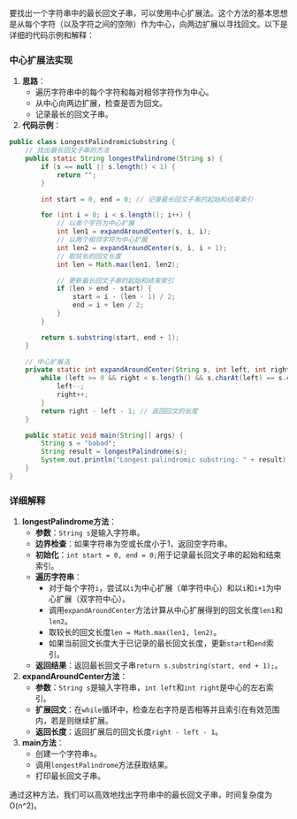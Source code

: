 要找出一个字符串中的最长回文子串，可以使用中心扩展法。这个方法的基本思想是从每个字符（以及字符之间的空隙）作为中心，向两边扩展以寻找回文。以下是详细的代码示例和解释：

### 中心扩展法实现
1. **思路**：
    - 遍历字符串中的每个字符和每对相邻字符作为中心。
    - 从中心向两边扩展，检查是否为回文。
    - 记录最长的回文子串。
2. **代码示例**：

```java
public class LongestPalindromicSubstring {  
    // 找出最长回文子串的方法  
    public static String longestPalindrome(String s) {  
        if (s == null || s.length() < 1) {  
            return "";  
        }  

        int start = 0, end = 0; // 记录最长回文子串的起始和结束索引  

        for (int i = 0; i < s.length(); i++) {  
            // 以单个字符为中心扩展  
            int len1 = expandAroundCenter(s, i, i);  
            // 以两个相邻字符为中心扩展  
            int len2 = expandAroundCenter(s, i, i + 1);  
            // 取较长的回文长度  
            int len = Math.max(len1, len2);  

            // 更新最长回文子串的起始和结束索引  
            if (len > end - start) {  
                start = i - (len - 1) / 2;  
                end = i + len / 2;  
            }  
        }  

        return s.substring(start, end + 1);  
    }  

    // 中心扩展法  
    private static int expandAroundCenter(String s, int left, int right) {  
        while (left >= 0 && right < s.length() && s.charAt(left) == s.charAt(right)) {  
            left--;  
            right++;  
        }  
        return right - left - 1; // 返回回文的长度  
    }  

    public static void main(String[] args) {  
        String s = "babad";  
        String result = longestPalindrome(s);  
        System.out.println("Longest palindromic substring: " + result);  
    }  
}
```

### 详细解释
1. **longestPalindrome方法**：
    - **参数**：`String s`是输入字符串。
    - **边界检查**：如果字符串为空或长度小于1，返回空字符串。
    - **初始化**：`int start = 0, end = 0;`用于记录最长回文子串的起始和结束索引。
    - **遍历字符串**：
        * 对于每个字符`i`，尝试以`i`为中心扩展（单字符中心）和以`i`和`i+1`为中心扩展（双字符中心）。
        * 调用`expandAroundCenter`方法计算从中心扩展得到的回文长度`len1`和`len2`。
        * 取较长的回文长度`len = Math.max(len1, len2)`。
        * 如果当前回文长度大于已记录的最长回文长度，更新`start`和`end`索引。
    - **返回结果**：返回最长回文子串`return s.substring(start, end + 1);`。
2. **expandAroundCenter方法**：
    - **参数**：`String s`是输入字符串，`int left`和`int right`是中心的左右索引。
    - **扩展回文**：在`while`循环中，检查左右字符是否相等并且索引在有效范围内，若是则继续扩展。
    - **返回长度**：返回扩展后的回文长度`right - left - 1`。
3. **main方法**：
    - 创建一个字符串`s`。
    - 调用`longestPalindrome`方法获取结果。
    - 打印最长回文子串。

通过这种方法，我们可以高效地找出字符串中的最长回文子串，时间复杂度为O(n^2)。


